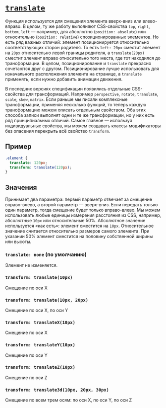 # [`translate`](../index.md)

Функция используется для смещения элемента вверх-вниз или влево-вправо. В целом, ту же работу выполняют CSS-свойства `top`, `right`, `bottom`, `left` — например, для абсолютно (`position: absolute`) или относительно (`position: relative`) спозиционированных элементов. Но есть ряд важных отличий: элемент позиционируется относительно соответствующих сторон родителя. То есть `left: 20px` сместит элемент на `20px` относительно левой границы родителя, а `translate(20px)` сместит элемент вправо относительно того места, где тот находился до трансформации. В целом, позиционирование и `translate` прекрасно сочетаются друг с другом. Позиционирование лучше использовать для изначального расположения элемента на странице, а `translate` применять, если нужно добавить анимации движения.

В последних версиях спецификации появились отдельные CSS-свойства для трансформаций. Например `perspective`, `rotate`, `translate`, `scale`, `skew`, `matrix`. Если раньше мы писали комплексные трансформации, применяя несколько функций, то теперь каждую трансформацию можем описать отдельным свойством. Оба этих способа записи выполнят одни и те же трансформации, но у них есть ряд принципиальных отличий. Самое главное — используя индивидуальные свойства, мы можем создавать классы-модификаторы без опасения перекрыть всё свойство `transform`.

## Пример

```css
.element {
  translate: 120px;
  transform: translate(120px);
}
```

## Значения

Принимает два параметра: первый параметр отвечает за смещение вправо-влево, а второй параметр — вверх-вниз. Если передать только один параметр, тогда смещение будет только вправо-влево. Мы можем использовать любые единицы измерения расстояния из CSS, например, абсолютные `10px` или относительные 50%. Абсолютное значение используется «как есть»: элемент сместится на `10px`. Относительное значение считается относительно размеров самого элемента. При указании 50% элемент сместится на половину собственной ширины или высоты.

### `translate: none` (по умолчанию)

Элемент не изменяется.

### `transform: translate(10px)`

Смещение по оси X

### `transform: translate(10px, 20px)`

Смещение по оси X, по оси Y

### `transform: translateX(10px)`

Смещение по оси X

### `transform: translateY(10px)`

Смещение по оси Y

### `transform: translateZ(10px)`

Смещение по оси Z

### `transform: translate3d(10px, 20px, 30px)`

Смещение по всем трем осям: по оси X, по оси Y, по оси Z
